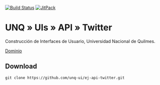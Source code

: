 [![Build Status](https://travis-ci.org/unq-ui/ej-api-twitter.svg?branch=master)](https://travis-ci.org/unq-ui/ej-api-twitter)
[![JitPack](https://jitpack.io/v/unq-ui/ej-api-twitter.svg)](https://jitpack.io/#unq-ui/ej-api-twitter)

# UNQ » UIs » API » Twitter

Construcción de Interfaces de Usuario, Universidad Nacional de Quilmes.

[Dominio](https://github.com/unq-ui/ej-dominio-geo.git)

## Download

```
git clone https://github.com/unq-ui/ej-api-twitter.git
```
